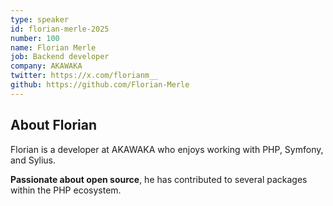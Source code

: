 ```yaml
---
type: speaker
id: florian-merle-2025
number: 100
name: Florian Merle
job: Backend developer
company: AKAWAKA
twitter: https://x.com/florianm__
github: https://github.com/Florian-Merle
---
```


## About Florian

Florian is a developer at AKAWAKA who enjoys working with PHP, Symfony, and Sylius.

**Passionate about open source**, he has contributed to several packages within the PHP ecosystem.
